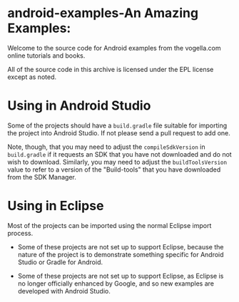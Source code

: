 android-examples-An Amazing Examples:
================

Welcome to the source code for Android examples from the vogella.com online tutorials and books.

All of the source code in this archive is licensed under the EPL license except as noted.

Using in Android Studio
=======================

Some of the projects should have a `build.gradle` file suitable for
importing the project into Android Studio. If not please send a pull request to add one.

Note, though, that you
may need to adjust the `compileSdkVersion` in `build.gradle` if it
requests an SDK that you have not downloaded and do not wish to
download. Similarly, you may need to adjust the `buildToolsVersion`
value to refer to a version of the "Build-tools" that you have downloaded
from the SDK Manager.

Using in Eclipse
================

Most of the projects can be imported using the normal Eclipse import process. 

- Some of these projects are not set up to support Eclipse, because
the nature of the project is to demonstrate something specific for
Android Studio or Gradle for Android.

- Some of these projects are not set up to support Eclipse, as Eclipse
is no longer officially enhanced by Google, and so new examples are developed with Android Studio.



